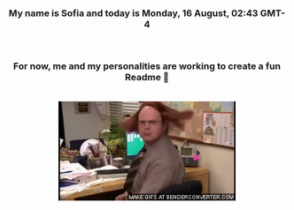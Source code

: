 


<div align="center">
<h3 >My name is Sofia and today is Monday, 16 August, 02:43 GMT-4</h3><br>
<h3 >For now, me and my personalities are working to create a fun Readme 👋
</h3><br>
<img src='img/dwight.gif' alt='working...'/>
</div>
